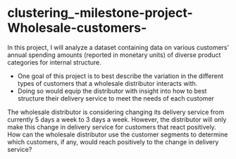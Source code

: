 # clustering_-milestone-project-Wholesale-customers-
In this project, I will analyze a dataset containing data on various customers' annual spending amounts (reported in monetary units) of diverse product categories for internal structure.
* One goal of this project is to best describe the variation in the different types of customers that a wholesale distributor interacts with. 
* Doing so would equip the distributor with insight into how to best structure their delivery service to meet the needs of each customer

The wholesale distributor is considering changing its delivery service from currently 5 days a week to 3 days a week. However, the distributor will only make this change in delivery service for customers that react positively. How can the wholesale distributor use the customer segments to determine which customers, if any, would reach positively to the change in delivery service?
